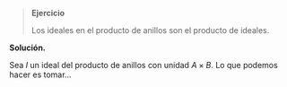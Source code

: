 > **Ejercicio**
>
> Los ideales en el producto de anillos son el producto de ideales.

**Solución.**

Sea $I$ un ideal del producto de anillos con unidad $A \times B$. Lo que podemos hacer es tomar...

